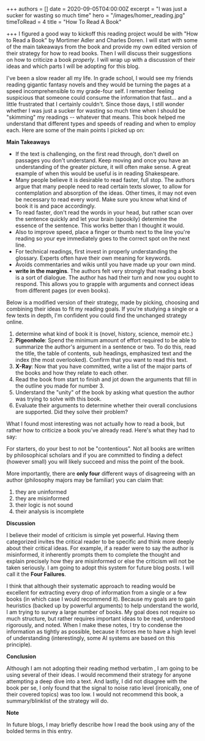 +++
authors = []
date = 2020-09-05T04:00:00Z
excerpt = "I was just a sucker for wasting so much time"
hero = "/images/homer_reading.jpg"
timeToRead = 4
title = "How To Read A Book"

+++
I figured a good way to kickoff this reading project would be with "How to Read a Book" by Mortimer Adler and Charles Doren. I will start with some of the main takeaways from the book and provide my own edited version of their strategy for how to read books. Then I will discuss their suggestions on how to criticize a book _properly_. I will wrap up with a discussion of their ideas and which parts I will be adopting for this blog.

I've been a slow reader all my life. In grade school, I would see my friends reading gigantic fantasy novels and they would be turning the pages at a speed incomprehensible to my grade-four self. I remember feeling suspicious that someone could consume the information that fast... and a little frustrated that I certainly couldn't. Since those days, I still wonder whether I was just a sucker for wasting so much time when I should be "skimming" my readings -- whatever that means. This book helped me understand that different types and speeds of reading and when to employ each. Here are some of the main points I picked up on:

**Main Takeaways**

* If the text is challenging, on the first read through, don't dwell on passages you don't understand. Keep moving and once you have an understanding of the greater picture, it will often make sense. A great example of when this would be useful is in reading Shakespeare.
* Many people believe it is desirable to read faster, full stop. The authors argue that many people need to read certain texts slower, to allow for contemplation and absorption of the ideas. Other times, it may not even be necessary to read every word. Make sure you know what kind of book it is and pace accordingly.
* To read faster, don't read the words in your head, but rather scan over the sentence quickly and let your brain (spookily) determine the essence of the sentence. This works better than I thought it would.
* Also to improve speed, place a finger or thumb next to the line you're reading so your eye immediately goes to the correct spot on the next line.
* For technical readings, first invest in properly understanding the glossary. Experts often have their own meaning for keywords.
* Avoids commentaries and wikis until you have made up your own mind.
* **write in the margins**. The authors felt very strongly that reading a book is a sort of dialogue. The author has had their turn and now you ought to respond. This allows you to grapple with arguments and connect ideas from different pages (or even books).

Below is a modified version of their strategy,  made by picking, choosing and combining their ideas to fit my reading goals. If you're studying a single or a few texts in depth, I'm confident you could find the unchanged strategy online.

1. determine what kind of book it is (novel, history, science, memoir etc.)
2. **Pigeonhole**: Spend the minimum amount of effort required to be able to summarize the author's argument in a sentence or two. To do this, read the title, the table of contents, sub headings, emphasized text and the index (the most overlooked). Confirm that you want to read this text.
3. **X-Ray**: Now that you have committed, write a list of the major parts of the books and how they relate to each other.
4. Read the book from start to finish and jot down the arguments that fill in the outline you made for number 3.
5. Understand the "unity" of the book by asking what question the author was trying to solve with this book.
6. Evaluate their arguments to determine whether their overall conclusions are supported. Did they solve their problem?

What I found most interesting was not actually how to read a book, but rather how to criticize a book you've already read. Here's what they had to say:

For starters, do your best to not be "contentious". Not all books are written by philosophical scholars and if you are committed to finding a defect (however small) you will likely succeed and miss the point of the book.

More importantly, there are **only four** different ways of disagreeing with an author (philosophy majors may be familiar) you can claim that:

1. they are uninformed
2. they are misinformed
3. their logic is not sound
4. their analysis is incomplete

**Discussion**

I believe their model of criticism is simple yet powerful. Having them categorized invites the critical reader to be specific and think more deeply about their critical ideas. For example, if a reader were to say the author is misinformed, it inherently prompts them to complete the thought and explain precisely how they are misinformed or else the criticism will not be taken seriously. I am going to adopt this system for future blog posts. I will call it the **Four Failures**.

I think that although their systematic approach to reading would be excellent for extracting every drop of information from a single or a few books (in which case I would recommend it). Because my goals are to gain heuristics (backed up by powerful arguments) to help understand the world, I am trying to survey a large number of books. My goal does not require so much structure, but rather requires important ideas to be read, understood rigorously, and noted. When I make these notes, I try to condense the information as tightly as possible, because it forces me to have a high level of understanding (interestingly, some AI systems are based on this principle).

**Conclusion**

Although I am not adopting their reading method verbatim , I am going to be using several of their ideas. I would recommend their strategy for anyone attempting a deep dive into a text. And lastly, I did not disagree with the book per se, I only found that the signal to noise ratio level (ironically, one of their covered topics) was too low. I would not recommend this book, a summary/blinklist of the strategy will do.

**Note**

In future blogs, I may briefly describe how I read the book using any of the bolded terms in this entry.